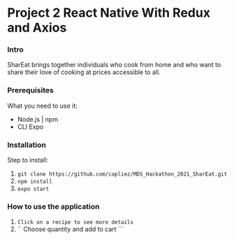# Project 2 React Native With Redux and Axios

### Intro

SharEat brings together individuals who cook from home and who want to share their love of cooking at prices accessible to all.

### Prerequisites

What you need to use it:
  * Node.js | npm
  * CLI Expo

### Installation

Step to install:
  1. ``` git clone https://github.com/capliez/MDS_Hackathon_2021_SharEat.git ```
  2. ``` npm install ```
  3. ``` expo start ```

### How to use the application

1. ``` Click on a recipe to see more details ```
2. `` Choose quantity and add to cart ```
